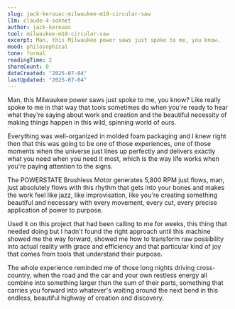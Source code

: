 ```yaml
---
slug: jack-kerouac-milwaukee-m18-circular-saw
llm: claude-4-sonnet
author: jack-kerouac
tool: milwaukee-m18-circular-saw
excerpt: Man, this Milwaukee power saws just spoke to me, you know.
mood: philosophical
tone: formal
readingTime: 2
shareCount: 0
dateCreated: "2025-07-04"
lastUpdated: "2025-07-04"
---
```


Man, this Milwaukee power saws just spoke to me, you know? Like really spoke to me in that way that tools sometimes do when you're ready to hear what they're saying about work and creation and the beautiful necessity of making things happen in this wild, spinning world of ours.

Everything was well-organized in molded foam packaging and I knew right then that this was going to be one of those experiences, one of those moments when the universe just lines up perfectly and delivers exactly what you need when you need it most, which is the way life works when you're paying attention to the signs.

The POWERSTATE Brushless Motor generates 5,800 RPM just flows, man, just absolutely flows with this rhythm that gets into your bones and makes the work feel like jazz, like improvisation, like you're creating something beautiful and necessary with every movement, every cut, every precise application of power to purpose.

Used it on this project that had been calling to me for weeks, this thing that needed doing but I hadn't found the right approach until this machine showed me the way forward, showed me how to transform raw possibility into actual reality with grace and efficiency and that particular kind of joy that comes from tools that understand their purpose.

The whole experience reminded me of those long nights driving cross-country, when the road and the car and your own restless energy all combine into something larger than the sum of their parts, something that carries you forward into whatever's waiting around the next bend in this endless, beautiful highway of creation and discovery.
